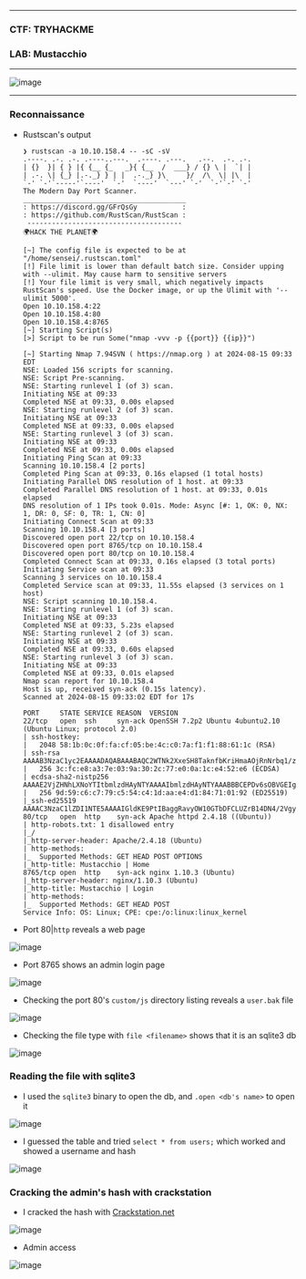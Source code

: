 ------------------

### CTF: TRYHACKME
### LAB: Mustacchio

-------------------

![image](https://github.com/user-attachments/assets/b33c41e4-76fc-4120-956a-9aeb427d278a)


-------------------

### Reconnaissance

- Rustscan's output

      ❯ rustscan -a 10.10.158.4 -- -sC -sV
      .----. .-. .-. .----..---.  .----. .---.   .--.  .-. .-.
      | {}  }| { } |{ {__ {_   _}{ {__  /  ___} / {} \ |  `| |
      | .-. \| {_} |.-._} } | |  .-._} }\     }/  /\  \| |\  |
      `-' `-'`-----'`----'  `-'  `----'  `---' `-'  `-'`-' `-'
      The Modern Day Port Scanner.
      ________________________________________
      : https://discord.gg/GFrQsGy           :
      : https://github.com/RustScan/RustScan :
       --------------------------------------
      🌍HACK THE PLANET🌍
      
      [~] The config file is expected to be at "/home/sensei/.rustscan.toml"
      [!] File limit is lower than default batch size. Consider upping with --ulimit. May cause harm to sensitive servers
      [!] Your file limit is very small, which negatively impacts RustScan's speed. Use the Docker image, or up the Ulimit with '--ulimit 5000'. 
      Open 10.10.158.4:22
      Open 10.10.158.4:80
      Open 10.10.158.4:8765
      [~] Starting Script(s)
      [>] Script to be run Some("nmap -vvv -p {{port}} {{ip}}")
      
      [~] Starting Nmap 7.94SVN ( https://nmap.org ) at 2024-08-15 09:33 EDT
      NSE: Loaded 156 scripts for scanning.
      NSE: Script Pre-scanning.
      NSE: Starting runlevel 1 (of 3) scan.
      Initiating NSE at 09:33
      Completed NSE at 09:33, 0.00s elapsed
      NSE: Starting runlevel 2 (of 3) scan.
      Initiating NSE at 09:33
      Completed NSE at 09:33, 0.00s elapsed
      NSE: Starting runlevel 3 (of 3) scan.
      Initiating NSE at 09:33
      Completed NSE at 09:33, 0.00s elapsed
      Initiating Ping Scan at 09:33
      Scanning 10.10.158.4 [2 ports]
      Completed Ping Scan at 09:33, 0.16s elapsed (1 total hosts)
      Initiating Parallel DNS resolution of 1 host. at 09:33
      Completed Parallel DNS resolution of 1 host. at 09:33, 0.01s elapsed
      DNS resolution of 1 IPs took 0.01s. Mode: Async [#: 1, OK: 0, NX: 1, DR: 0, SF: 0, TR: 1, CN: 0]
      Initiating Connect Scan at 09:33
      Scanning 10.10.158.4 [3 ports]
      Discovered open port 22/tcp on 10.10.158.4
      Discovered open port 8765/tcp on 10.10.158.4
      Discovered open port 80/tcp on 10.10.158.4
      Completed Connect Scan at 09:33, 0.16s elapsed (3 total ports)
      Initiating Service scan at 09:33
      Scanning 3 services on 10.10.158.4
      Completed Service scan at 09:33, 11.55s elapsed (3 services on 1 host)
      NSE: Script scanning 10.10.158.4.
      NSE: Starting runlevel 1 (of 3) scan.
      Initiating NSE at 09:33
      Completed NSE at 09:33, 5.23s elapsed
      NSE: Starting runlevel 2 (of 3) scan.
      Initiating NSE at 09:33
      Completed NSE at 09:33, 0.60s elapsed
      NSE: Starting runlevel 3 (of 3) scan.
      Initiating NSE at 09:33
      Completed NSE at 09:33, 0.01s elapsed
      Nmap scan report for 10.10.158.4
      Host is up, received syn-ack (0.15s latency).
      Scanned at 2024-08-15 09:33:02 EDT for 17s
      
      PORT     STATE SERVICE REASON  VERSION
      22/tcp   open  ssh     syn-ack OpenSSH 7.2p2 Ubuntu 4ubuntu2.10 (Ubuntu Linux; protocol 2.0)
      | ssh-hostkey: 
      |   2048 58:1b:0c:0f:fa:cf:05:be:4c:c0:7a:f1:f1:88:61:1c (RSA)
      | ssh-rsa AAAAB3NzaC1yc2EAAAADAQABAAABAQC2WTNk2XxeSH8TaknfbKriHmaAOjRnNrbq1/zkFU46DlQRZmmrUP0uXzX6o6mfrAoB5BgoFmQQMackU8IWRHxF9YABxn0vKGhCkTLquVvGtRNJjR8u3BUdJ/wW/HFBIQKfYcM+9agllshikS1j2wn28SeovZJ807kc49MVmCx3m1OyL3sJhouWCy8IKYL38LzOyRd8GEEuj6QiC+y3WCX2Zu7lKxC2AQ7lgHPBtxpAgKY+txdCCEN1bfemgZqQvWBhAQ1qRyZ1H+jr0bs3eCjTuybZTsa8aAJHV9JAWWEYFegsdFPL7n4FRMNz5Qg0BVK2HGIDre343MutQXalAx5P
      |   256 3c:fc:e8:a3:7e:03:9a:30:2c:77:e0:0a:1c:e4:52:e6 (ECDSA)
      | ecdsa-sha2-nistp256 AAAAE2VjZHNhLXNoYTItbmlzdHAyNTYAAAAIbmlzdHAyNTYAAABBBCEPDv6sOBVGEIgy/qtZRm+nk+qjGEiWPaK/TF3QBS4iLniYOJpvIGWagvcnvUvODJ0ToNWNb+rfx6FnpNPyOA0=
      |   256 9d:59:c6:c7:79:c5:54:c4:1d:aa:e4:d1:84:71:01:92 (ED25519)
      |_ssh-ed25519 AAAAC3NzaC1lZDI1NTE5AAAAIGldKE9PtIBaggRavyOW10GTbDFCLUZrB14DN4/2VgyL
      80/tcp   open  http    syn-ack Apache httpd 2.4.18 ((Ubuntu))
      | http-robots.txt: 1 disallowed entry 
      |_/
      |_http-server-header: Apache/2.4.18 (Ubuntu)
      | http-methods: 
      |_  Supported Methods: GET HEAD POST OPTIONS
      |_http-title: Mustacchio | Home
      8765/tcp open  http    syn-ack nginx 1.10.3 (Ubuntu)
      |_http-server-header: nginx/1.10.3 (Ubuntu)
      |_http-title: Mustacchio | Login
      | http-methods: 
      |_  Supported Methods: GET HEAD POST
      Service Info: OS: Linux; CPE: cpe:/o:linux:linux_kernel


- Port 80|`http` reveals a web page

![image](https://github.com/user-attachments/assets/047a0826-3340-425a-878e-fe80208de044)

- Port 8765 shows an admin login page

![image](https://github.com/user-attachments/assets/0ccdc4e4-0290-4060-95de-c164d7f628f3)

- Checking the port 80's `custom/js` directory listing  reveals a `user.bak` file

![image](https://github.com/user-attachments/assets/084d64d6-96f6-48d4-8f93-bd4d154c1296)

- Checking the file type with `file <filename>` shows that it is an sqlite3 db

![image](https://github.com/user-attachments/assets/88e40da0-f3f5-4371-96ac-0b4674bf27cb)

### Reading the file with sqlite3 

- I used the `sqlite3` binary to open the db, and `.open <db's name>` to open it

![image](https://github.com/user-attachments/assets/3ed90e5d-6f56-472a-9a30-d42a0c58c506)

- I guessed the table and tried `select * from users;` which worked and showed a username and hash

![image](https://github.com/user-attachments/assets/b382fda7-3da0-45ad-94cc-1645d67ed2e6)


### Cracking the admin's hash with crackstation

- I cracked the hash with [Crackstation.net](https://crackstation.net/)

![image](https://github.com/user-attachments/assets/8805f1c1-c41a-4889-a3ea-cbb1aa87350e)

- Admin access

![image](https://github.com/user-attachments/assets/63748d4b-f958-47e7-929e-e9aed80c393b)







